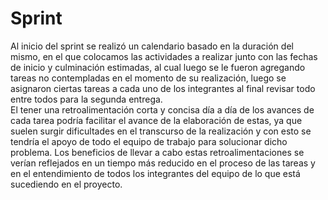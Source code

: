 # Sprint

Al inicio del sprint se realizó un calendario basado en la duración del mismo, en el que colocamos las actividades a realizar junto con las fechas de inicio y culminación estimadas, al cual luego se le fueron agregando tareas no contempladas en el momento de su realización, luego se asignaron ciertas tareas a cada uno de los integrantes al final revisar todo entre todos para la segunda entrega.<br>
El tener una retroalimentación corta y concisa día a día de los avances de cada tarea podría facilitar el avance de la elaboración de estas, ya que suelen surgir dificultades en el transcurso de la realización y con esto se tendría el apoyo de todo el equipo de trabajo para solucionar dicho problema. Los beneficios de llevar a cabo estas retroalimentaciones se verían reflejados en un tiempo más reducido en el proceso de las tareas y en el entendimiento de todos los integrantes del equipo de lo que está sucediendo en el proyecto.
